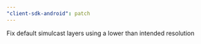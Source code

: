 ```yaml
---
"client-sdk-android": patch
---
```


Fix default simulcast layers using a lower than intended resolution
